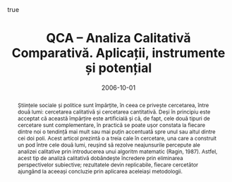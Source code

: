 ﻿---
featured: false

authors: ["Adrian Dușa"]

title: "QCA – Analiza Calitativă Comparativă. Aplicații, instrumente și potențial"

date: "2006-10-01"
publishDate: "2006-10-01"

# 0 = Uncategorized, 1 = Conference proceedings, 2 = Journal, 3 = Work in progress, 4 = Technical report, 5 = Book, 6 = Book chapter
publication_types: ["2"]

publication: '*Sociologie Românească*'

publication_short: ""

abstract: "Științele sociale și politice sunt împărțite, în ceea ce privește cercetarea, între două lumi: cercetarea calitativă și cercetarea cantitativă. Deși în principiu este acceptat că această împărțire este artificială și că, de fapt, cele două tipuri de cercetare sunt complementare, în practică se poate ușor constata la fiecare dintre noi o tendință mai mult sau mai puțin accentuată spre unul sau altul dintre cei doi poli. Acest articol prezintă o a treia cale în cercetare, una care a construit un pod între cele două lumi, reușind să rezolve neajunsurile percepute ale analizei calitative prin introducerea unui algoritm matematic (Ragin, 1987). Astfel, acest tip de analiză calitativă dobândește încredere prin eliminarea perspectivelor subiective; rezultatele devin replicabile, fiecare cercetător ajungând la aceeași concluzie prin aplicarea aceleiași metodologii."

doi: ""

projects: []

summary: 

math: true

tags: ["QCA"]

# url_code: ""
# url_dataset: ""
url_pdf: "files/2006-QCA-SR.pdf"
# url_poster: ""
# url_project: ""
# url_slides: ""
# url_source: ""
# url_video: ""

links:
- name: URL
  url: "http://www.arsociologie.ro/rezumat/440-dusa-2-2006"

image:
  caption: ""
  focal_point: ""
  preview_only: false
---


